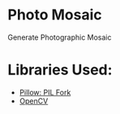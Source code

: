# Photo Mosaic 
Generate Photographic Mosaic

# Libraries Used:
- [Pillow: PIL Fork](https://pillow.readthedocs.io/en/stable/)
- [OpenCV](https://docs.opencv.org/4.x/)